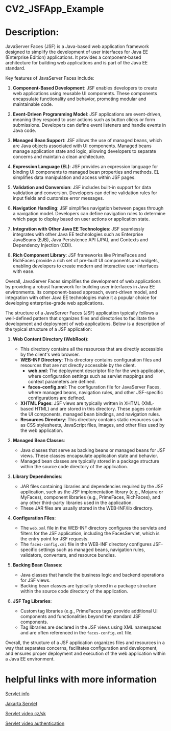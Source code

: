 # CV2_JSFApp_Example

# Description:
JavaServer Faces (JSF) is a Java-based web application framework designed to simplify the development of user interfaces for Java EE (Enterprise Edition) applications. It provides a component-based architecture for building web applications and is part of the Java EE standard.

Key features of JavaServer Faces include:

1. **Component-Based Development**: JSF enables developers to create web applications using reusable UI components. These components encapsulate functionality and behavior, promoting modular and maintainable code.

2. **Event-Driven Programming Model**: JSF applications are event-driven, meaning they respond to user actions such as button clicks or form submissions. Developers can define event listeners and handle events in Java code.

3. **Managed Bean Support**: JSF allows the use of managed beans, which are Java objects associated with UI components. Managed beans manage application state and logic, allowing developers to separate concerns and maintain a clean architecture.

4. **Expression Language (EL)**: JSF provides an expression language for binding UI components to managed bean properties and methods. EL simplifies data manipulation and access within JSF pages.

5. **Validation and Conversion**: JSF includes built-in support for data validation and conversion. Developers can define validation rules for input fields and customize error messages.

6. **Navigation Handling**: JSF simplifies navigation between pages through a navigation model. Developers can define navigation rules to determine which page to display based on user actions or application state.

7. **Integration with Other Java EE Technologies**: JSF seamlessly integrates with other Java EE technologies such as Enterprise JavaBeans (EJB), Java Persistence API (JPA), and Contexts and Dependency Injection (CDI).

8. **Rich Component Library**: JSF frameworks like PrimeFaces and RichFaces provide a rich set of pre-built UI components and widgets, enabling developers to create modern and interactive user interfaces with ease.

Overall, JavaServer Faces simplifies the development of web applications by providing a robust framework for building user interfaces in Java EE environments. Its component-based approach, event-driven model, and integration with other Java EE technologies make it a popular choice for developing enterprise-grade web applications.

The structure of a JavaServer Faces (JSF) application typically follows a well-defined pattern that organizes files and directories to facilitate the development and deployment of web applications. Below is a description of the typical structure of a JSF application:

1. **Web Content Directory (WebRoot)**:
   - This directory contains all the resources that are directly accessible by the client's web browser.
   - **WEB-INF Directory**: This directory contains configuration files and resources that are not directly accessible by the client.
     - **web.xml**: The deployment descriptor file for the web application, where configuration settings such as servlet mappings and context parameters are defined.
     - **faces-config.xml**: The configuration file for JavaServer Faces, where managed beans, navigation rules, and other JSF-specific configurations are defined.
   - **XHTML Pages**: JSF views are typically written in XHTML (XML-based HTML) and are stored in this directory. These pages contain the UI components, managed bean bindings, and navigation rules.
   - **Resources Directory**: This directory contains static resources such as CSS stylesheets, JavaScript files, images, and other files used by the web application.

2. **Managed Bean Classes**:
   - Java classes that serve as backing beans or managed beans for JSF views. These classes encapsulate application state and behavior.
   - Managed bean classes are typically stored in a package structure within the source code directory of the application.

3. **Library Dependencies**:
   - JAR files containing libraries and dependencies required by the JSF application, such as the JSF implementation library (e.g., Mojarra or MyFaces), component libraries (e.g., PrimeFaces, RichFaces), and any other third-party libraries used in the application.
   - These JAR files are usually stored in the WEB-INF/lib directory.

4. **Configuration Files**:
   - The `web.xml` file in the WEB-INF directory configures the servlets and filters for the JSF application, including the FacesServlet, which is the entry point for JSF requests.
   - The `faces-config.xml` file in the WEB-INF directory configures JSF-specific settings such as managed beans, navigation rules, validators, converters, and resource bundles.

5. **Backing Bean Classes**:
   - Java classes that handle the business logic and backend operations for JSF views.
   - Backing bean classes are typically stored in a package structure within the source code directory of the application.

6. **JSF Tag Libraries**:
   - Custom tag libraries (e.g., PrimeFaces tags) provide additional UI components and functionalities beyond the standard JSF components.
   - Tag libraries are declared in the JSF views using XML namespaces and are often referenced in the `faces-config.xml` file.

Overall, the structure of a JSF application organizes files and resources in a way that separates concerns, facilitates configuration and development, and ensures proper deployment and execution of the web application within a Java EE environment.

# helpful links with more information

[Servlet info ](https://www.geeksforgeeks.org/introduction-java-servlets/)

[Jakarta Servlet ](https://jakarta.ee/learn/docs/jakartaee-tutorial/current/web/servlets/servlets.html)

[Servlet video cz/sk ](https://www.youtube.com/watch?v=z5uvktj66gg)

[Servlet video authentication ](https://www.youtube.com/watch?v=zdWfyBXO2iU)


